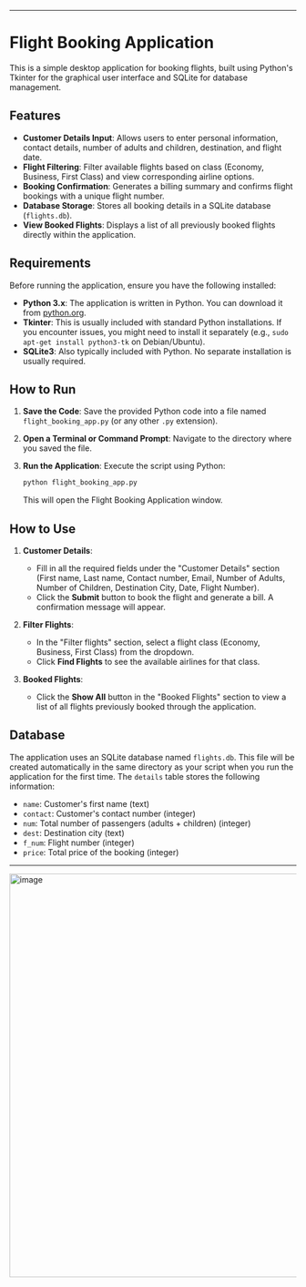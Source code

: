 -----

# Flight Booking Application

This is a simple desktop application for booking flights, built using Python's Tkinter for the graphical user interface and SQLite for database management.

## Features

  * **Customer Details Input**: Allows users to enter personal information, contact details, number of adults and children, destination, and flight date.
  * **Flight Filtering**: Filter available flights based on class (Economy, Business, First Class) and view corresponding airline options.
  * **Booking Confirmation**: Generates a billing summary and confirms flight bookings with a unique flight number.
  * **Database Storage**: Stores all booking details in a SQLite database (`flights.db`).
  * **View Booked Flights**: Displays a list of all previously booked flights directly within the application.

## Requirements

Before running the application, ensure you have the following installed:

  * **Python 3.x**: The application is written in Python. You can download it from [python.org](https://www.python.org/downloads/).
  * **Tkinter**: This is usually included with standard Python installations. If you encounter issues, you might need to install it separately (e.g., `sudo apt-get install python3-tk` on Debian/Ubuntu).
  * **SQLite3**: Also typically included with Python. No separate installation is usually required.

## How to Run

1.  **Save the Code**: Save the provided Python code into a file named `flight_booking_app.py` (or any other `.py` extension).

2.  **Open a Terminal or Command Prompt**: Navigate to the directory where you saved the file.

3.  **Run the Application**: Execute the script using Python:

    ```bash
    python flight_booking_app.py
    ```

    This will open the Flight Booking Application window.

## How to Use

1.  **Customer Details**:

      * Fill in all the required fields under the "Customer Details" section (First name, Last name, Contact number, Email, Number of Adults, Number of Children, Destination City, Date, Flight Number).
      * Click the **Submit** button to book the flight and generate a bill. A confirmation message will appear.

2.  **Filter Flights**:

      * In the "Filter flights" section, select a flight class (Economy, Business, First Class) from the dropdown.
      * Click **Find Flights** to see the available airlines for that class.

3.  **Booked Flights**:

      * Click the **Show All** button in the "Booked Flights" section to view a list of all flights previously booked through the application.

## Database

The application uses an SQLite database named `flights.db`. This file will be created automatically in the same directory as your script when you run the application for the first time. The `details` table stores the following information:

  * `name`: Customer's first name (text)
  * `contact`: Customer's contact number (integer)
  * `num`: Total number of passengers (adults + children) (integer)
  * `dest`: Destination city (text)
  * `f_num`: Flight number (integer)
  * `price`: Total price of the booking (integer)

-----
<img width="908" height="709" alt="image" src="https://github.com/user-attachments/assets/514c7796-b437-41ce-80ff-da7e92ea2cb8" />
